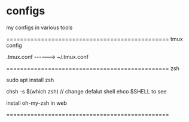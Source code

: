 # configs
my configs in various tools


===============================================
tmux config

.tmux.conf  ------>  ~/.tmux.conf

===============================================
zsh

sudo apt install zsh

chsh -s $(which zsh)  // change defalut shell  ehco $SHELL to see

install oh-my-zsh in web


===============================================





